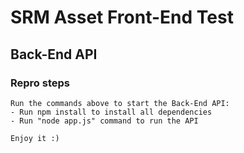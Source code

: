 # SRM Asset Front-End Test

## Back-End API

### Repro steps
    Run the commands above to start the Back-End API:
    - Run npm install to install all dependencies
    - Run "node app.js" command to run the API
    
    Enjoy it :)
